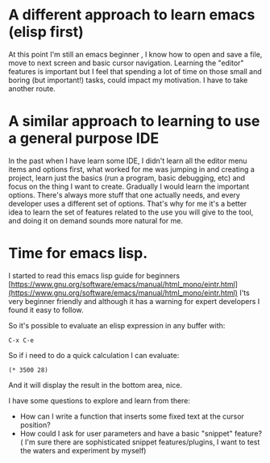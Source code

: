 # A different approach to learn emacs (elisp first)

At this point I'm still an emacs beginner , I know how to open and save a file, move to next screen and basic cursor navigation. Learning the "editor" features is important but I feel that spending a lot of time on those small and boring (but important!) tasks, could impact my motivation. I have to take another route. 

# A similar approach to learning to use a general purpose IDE

In the past when I have learn some IDE, I didn't learn all the editor menu items and options first, what worked for me was jumping in and creating a project, learn just the basics (run a program, basic debugging, etc) and focus on the thing I want to create. Gradually I would learn the important options. There's always more stuff that one actually needs, and every developer uses a different set of options. That's why for me it's a better idea to learn the set of features related to the use you will give to the tool, and doing it on demand sounds more natural for me.

# Time for emacs lisp.

I started to read this emacs lisp guide for beginners [https://www.gnu.org/software/emacs/manual/html_mono/eintr.html](https://www.gnu.org/software/emacs/manual/html_mono/eintr.html) I'ts very beginner friendly and although it has a warning for expert developers I found it easy to follow.


So it's possible to evaluate an elisp expression in any buffer with:
    
    C-x C-e

So if i need to do a quick calculation I can evaluate:

    (* 3500 28)

And it will display the result in the bottom area, nice.

I have some questions to explore and learn from there:

* How can I write a function that inserts some fixed text at the cursor position?
* How could I ask for user parameters and have a basic "snippet" feature? ( I'm sure there are sophisticated snippet features/plugins, I want to test the waters and experiment by myself)


